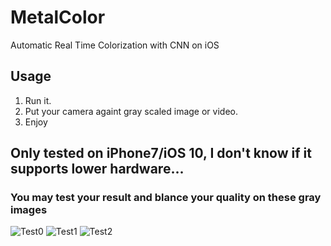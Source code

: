 # MetalColor
Automatic Real Time Colorization with CNN on iOS
## Usage
1. Run it.
2. Put your camera againt gray scaled image or video.
3. Enjoy
## Only tested on iPhone7/iOS 10, I don't know if it supports lower hardware...

### You may test your result and blance your quality on these gray images
![Test0](https://github.com/lingoer/MetalColor/raw/master/test3.jpg)
![Test1](https://github.com/lingoer/MetalColor/raw/master/test2.jpeg)
![Test2](https://github.com/lingoer/MetalColor/raw/master/test1.jpg)
